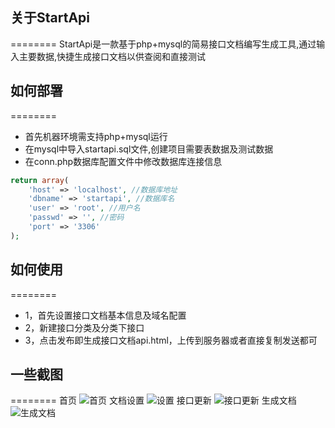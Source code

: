 ## 关于StartApi
========
StartApi是一款基于php+mysql的简易接口文档编写生成工具,通过输入主要数据,快捷生成接口文档以供查阅和直接测试

## 如何部署
========
* 首先机器环境需支持php+mysql运行
* 在mysql中导入startapi.sql文件,创建项目需要表数据及测试数据
* 在conn.php数据库配置文件中修改数据库连接信息
```php
return array(
	'host' => 'localhost', //数据库地址
	'dbname' => 'startapi', //数据库名
	'user' => 'root', //用户名
	'passwd' => '', //密码
	'port' => '3306'
);
```

## 如何使用
========
* 1，首先设置接口文档基本信息及域名配置
* 2，新建接口分类及分类下接口
* 3，点击发布即生成接口文档api.html，上传到服务器或者直接复制发送都可

## 一些截图
========
首页
![首页](http://ww2.sinaimg.cn/large/525a24a4gw1f2uf5ru4q2j20xq082glq.jpg)
文档设置
![设置](http://ww1.sinaimg.cn/large/525a24a4gw1f2uf5uludhj20yb0lgt9n.jpg)
接口更新
![接口更新](http://ww4.sinaimg.cn/large/525a24a4gw1f2uf5rkzohj20xq0p875f.jpg)
生成文档
![生成文档](http://ww1.sinaimg.cn/large/525a24a4gw1f2uf5tnkjrj21100qywfj.jpg)
